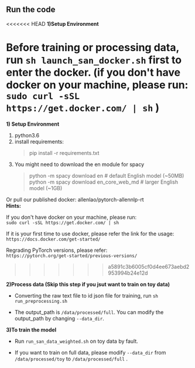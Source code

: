 ## Run the code

<<<<<<< HEAD
**1)Setup Environment**

Before training or processing data, run `sh launch_san_docker.sh` first to enter the docker.
(if you don't have docker on your machine, please run:
`sudo curl -sSL https://get.docker.com/ | sh`
)
=======
**1) Setup Environment**
1. python3.6
2. install requirements:
   > pip install -r requirements.txt
3. You might need to download the en module for spacy
   > python -m spacy download en              # default English model (~50MB) <br>
   > python -m spacy download en_core_web_md  # larger English model (~1GB)
   
  Or pull our published docker: allenlao/pytorch-allennlp-rt
 <br>
 **Hints:**<br>

 If you don't have docker on your machine, please run:<br>
  `sudo curl -sSL https://get.docker.com/ | sh`

  If it is your first time to use docker, please refer the link for the usage:<br>
 `https://docs.docker.com/get-started/`
 
 Regrading PyTorch versions, please refer:<br>
  `https://pytorch.org/get-started/previous-versions/`
>>>>>>> a5891c3b6005cf0d4ee673aebd2953994b24e12d

**2)Process data (Skip this step if you jsut want to train on toy data)**

* Converting the raw text file to id json file for training, run `sh run_preprocessing.sh`

* The output_path is `/data/processed/full`. You can modify the output_path by changing `--data_dir`.



**3)To train the model**

* Run `run_san_data_weighted.sh` on toy data by fault.

* If you want to train on full data, please modify `--data_dir` from `/data/processed/toy` to `/data/processed/full` .